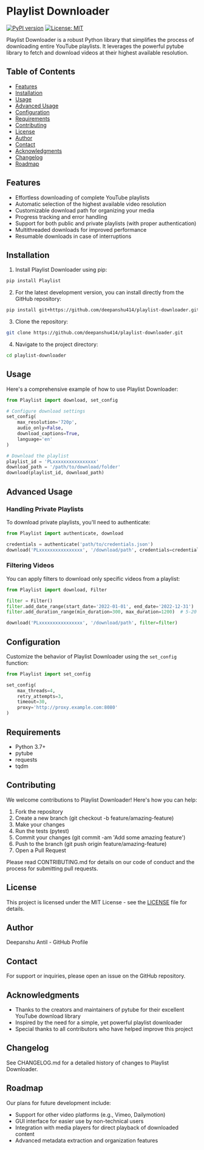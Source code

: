 # Playlist Downloader

[![PyPI version](https://badge.fury.io/py/Playlist.svg)](https://badge.fury.io/py/Playlist)
[![License: MIT](https://img.shields.io/badge/License-MIT-yellow.svg)](https://opensource.org/licenses/MIT)

Playlist Downloader is a robust Python library that simplifies the process of downloading entire YouTube playlists. It leverages the powerful pytube library to fetch and download videos at their highest available resolution.

## Table of Contents
- [Features](#features)
- [Installation](#installation)
- [Usage](#usage)
- [Advanced Usage](#advanced-usage)
- [Configuration](#configuration)
- [Requirements](#requirements)
- [Contributing](#contributing)
- [License](#license)
- [Author](#author)
- [Contact](#contact)
- [Acknowledgments](#acknowledgments)
- [Changelog](#changelog)
- [Roadmap](#roadmap)

## Features

- Effortless downloading of complete YouTube playlists
- Automatic selection of the highest available video resolution
- Customizable download path for organizing your media
- Progress tracking and error handling
- Support for both public and private playlists (with proper authentication)
- Multithreaded downloads for improved performance
- Resumable downloads in case of interruptions

## Installation

1. Install Playlist Downloader using pip:

```sh
pip install Playlist
```
2. For the latest development version, you can install directly from the GitHub repository:
```sh
pip install git+https://github.com/deepanshu414/playlist-downloader.git
```
3. Clone the repository:
```sh
git clone https://github.com/deepanshu414/playlist-downloader.git
```
4. Navigate to the project directory:
```sh
cd playlist-downloader
```

## Usage
Here's a comprehensive example of how to use Playlist Downloader:
```python
from Playlist import download, set_config

# Configure download settings
set_config(
    max_resolution='720p',
    audio_only=False,
    download_captions=True,
    language='en'
)

# Download the playlist
playlist_id = 'PLxxxxxxxxxxxxxxxx'
download_path = '/path/to/download/folder'
download(playlist_id, download_path)
```
## Advanced Usage
### Handling Private Playlists
To download private playlists, you'll need to authenticate:
```python
from Playlist import authenticate, download

credentials = authenticate('path/to/credentials.json')
download('PLxxxxxxxxxxxxxxxx', '/download/path', credentials=credentials)
```
### Filtering Videos
You can apply filters to download only specific videos from a playlist:
```python
from Playlist import download, Filter

filter = Filter()
filter.add_date_range(start_date='2022-01-01', end_date='2022-12-31')
filter.add_duration_range(min_duration=300, max_duration=1200)  # 5-20 minutes

download('PLxxxxxxxxxxxxxxxx', '/download/path', filter=filter)
```
## Configuration
Customize the behavior of Playlist Downloader using the `set_config` function:
```python
from Playlist import set_config

set_config(
    max_threads=4,
    retry_attempts=3,
    timeout=30,
    proxy='http://proxy.example.com:8080'
)
```
## Requirements

- Python 3.7+
- pytube
- requests
- tqdm
## Contributing
We welcome contributions to Playlist Downloader! Here's how you can help:

1. Fork the repository
2. Create a new branch (git checkout -b feature/amazing-feature)
3. Make your changes
4. Run the tests (pytest)
5. Commit your changes (git commit -am 'Add some amazing feature')
6. Push to the branch (git push origin feature/amazing-feature)
7. Open a Pull Request

Please read CONTRIBUTING.md for details on our code of conduct and the process for submitting pull requests.

## License
This project is licensed under the MIT License - see the [LICENSE](license) file for details.
## Author
Deepanshu Antil - GitHub Profile
## Contact
For support or inquiries, please open an issue on the GitHub repository.
## Acknowledgments

- Thanks to the creators and maintainers of pytube for their excellent YouTube download library
- Inspired by the need for a simple, yet powerful playlist downloader
- Special thanks to all contributors who have helped improve this project
## Changelog
See CHANGELOG.md for a detailed history of changes to Playlist Downloader.
## Roadmap
Our plans for future development include:

- Support for other video platforms (e.g., Vimeo, Dailymotion)
- GUI interface for easier use by non-technical users
- Integration with media players for direct playback of downloaded content
- Advanced metadata extraction and organization features
